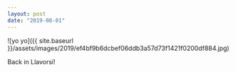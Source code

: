 ```yaml
---
layout: post
date: "2019-08-01"
---
```


![yo yo]({{ site.baseurl }}/assets/images/2019/ef4bf9b6dcbef06ddb3a57d73f1421f0200df884.jpg)

Back in Llavorsí!
